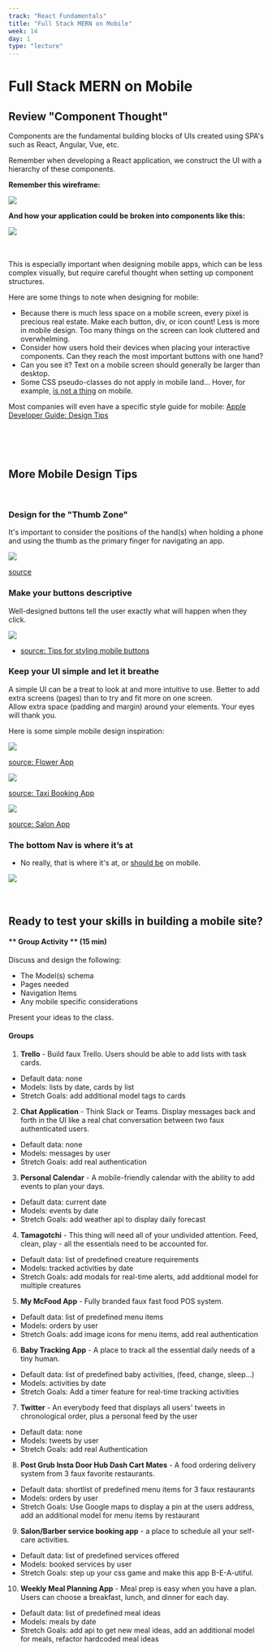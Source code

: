 ```yaml
---
track: "React Fundamentals"
title: "Full Stack MERN on Mobile"
week: 14
day: 1
type: "lecture"
---
```


# Full Stack MERN on Mobile

## Review "Component Thought"

Components are the fundamental building blocks of UIs created using SPA's such as React, Angular, Vue, etc.

Remember when developing a React application, we construct the UI with a hierarchy of these components.

**Remember this wireframe:**

<img src="https://i.imgur.com/hL1T2tH.png">

**And how your application could be broken into components like this:**

<img src="https://i.imgur.com/TqerRDf.png">

<br>
<br>
<br>

This is especially important when designing mobile apps, which can be less complex visually, but require careful thought when setting up component structures. 

Here are some things to note when designing for mobile:

- Because there is much less space on a mobile screen, every pixel is precious real estate. Make each button, div, or icon count! Less is more in mobile design. Too many things on the screen can look cluttered and overwhelming.
- Consider how users hold their devices when placing your interactive components. Can they reach the most important buttons with one hand?
- Can you see it? Text on a mobile screen should generally be larger than desktop. 
- Some CSS pseudo-classes do not apply in mobile land... Hover, for example, [is not a thing](https://bootcamp.uxdesign.cc/mobile-doesnt-have-hover-dude-b37e8e0b586e) on mobile.


Most companies will even have a specific style guide for mobile: [Apple Developer Guide: Design Tips](https://developer.apple.com/design/tips/ )

<br>
<br>
<br>

## More Mobile Design Tips

<br>

### Design for the "Thumb Zone"

It's important to consider the positions of the hand(s) when holding a phone and using the thumb as the primary finger for navigating an app. 

<img src="https://miro.medium.com/max/1400/1*p-fi-icTTPpn1FvDAgKZRQ.png">

[source](https://alistapart.com/article/how-we-hold-our-gadgets/)


### Make your buttons descriptive

Well-designed buttons tell the user exactly what will happen when they click. 

<img src="https://assets.justinmind.com/wp-content/webp-express/webp-images/uploads/2020/07/descriptive-microcopy-button-design.png.webp">

- [source: Tips for styling mobile buttons](https://www.justinmind.com/blog/button-design-websites-mobile-apps/)

### Keep your UI simple and let it breathe 

A simple UI can be a treat to look at and more intuitive to use. Better to add extra screens (pages) than to try and fit more on one screen.  
Allow extra space (padding and margin) around your elements. Your eyes will thank you. 

Here is some simple mobile design inspiration:

<img src="https://cdn.dribbble.com/users/2461751/screenshots/11431532/media/ea8130287e3561e0325788b545c81c02.png"/>

[source: Flower App](https://dribbble.com/shots/11431532-Flower-app/)

<img src="https://cdn.dribbble.com/users/1192538/screenshots/15613933/media/02d38c0514ace97c07e9dc1cc8586900.png?compress=1&resize=1200x900&vertical=top"/>

[source: Taxi Booking App](https://dribbble.com/shots/15613933-Taxi-booking-app)

<img src="https://cdn.dribbble.com/users/1192538/screenshots/15723703/media/54ca035a33f31d7b49ece80a7416089b.png"/>

[source: Salon App](https://dribbble.com/shots/15723703-Salon-App/)

### The bottom Nav is where it’s at

- No really, that is where it's at, or [should be](https://uxplanet.org/perfect-bottom-navigation-for-mobile-app-effabbb98c0f) on mobile. 

<img src="https://miro.medium.com/max/1400/1*d55w8RiaAGkt2UvdpK5OvQ.png" />

<br>
<br>
<br>

## Ready to test your skills in building a mobile site? 

#### ** Group Activity ** (15 min)

Discuss and design the following:
 - The Model(s) schema
 - Pages needed
 - Navigation Items
 - Any mobile specific considerations

 Present your ideas to the class.


#### Groups

1. **Trello** - Build faux Trello. Users should be able to add lists with task cards.

- Default data: none
- Models: lists by date, cards by list
- Stretch Goals: add additional model tags to cards

2. **Chat Application** - Think Slack or Teams. Display messages back and forth in the UI like a real chat conversation between two faux authenticated users.

- Default data: none
- Models: messages by user
- Stretch Goals: add real authentication

3. **Personal Calendar** - A mobile-friendly calendar with the ability to add events to plan your days.

- Default data: current date
- Models: events by date
- Stretch Goals: add weather api to display daily forecast

4. **Tamagotchi** - This thing will need all of your undivided attention. Feed, clean, play - all the essentials need to be accounted for. 

- Default data: list of predefined creature requirements
- Models: tracked activities by date
- Stretch Goals: add modals for real-time alerts, add additional model for multiple creatures

5. **My McFood App** - Fully branded faux fast food POS system.

- Default data: list of predefined menu items
- Models: orders by user
- Stretch Goals: add image icons for menu items, add real authentication

6. **Baby Tracking App** - A place to track all the essential daily needs of a tiny human. 

- Default data: list of predefined baby activities, (feed, change, sleep...)
- Models: activities by date
- Stretch Goals: Add a timer feature for real-time tracking activities

7. **Twitter** - An everybody feed that displays all users' tweets in chronological order, plus a personal feed by the user
- Default data: none
- Models: tweets by user
- Stretch Goals: add real Authentication

8. **Post Grub Insta Door Hub Dash Cart Mates** - A food ordering delivery system from 3 faux favorite restaurants.

- Default data: shortlist of predefined menu items for 3 faux restaurants
- Models: orders by user
- Stretch Goals: Use Google maps to display a pin at the users address, add an additional model for menu items by restaurant

9. **Salon/Barber service booking app** - a place to schedule all your self-care activities. 

- Default data: list of predefined services offered
- Models: booked services by user
- Stretch Goals: step up your css game and make this app B-E-A-utiful.

10. **Weekly Meal Planning App** - Meal prep is easy when you have a plan. Users can choose a breakfast, lunch, and dinner for each day.

- Default data: list of predefined meal ideas
- Models: meals by date
- Stretch Goals: add api to get new meal ideas, add an additional model for meals, refactor hardcoded meal ideas
